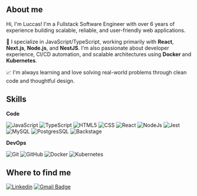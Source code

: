
## About me 

Hi, I'm Luccas! I'm a Fullstack Software Engineer with over 6 years of experience building scalable, reliable, and user-friendly web applications.

🔧 I specialize in JavaScript/TypeScript, working primarily with **React**, **Next.js**, **Node.js**, and **NestJS**. I'm also passionate about developer experience, CI/CD automation, and scalable architectures using **Docker** and **Kubernetes**.

📈 I'm always learning and love solving real-world problems through clean code and thoughtful design.

## Skills

**Code**


![JavaScript](https://img.shields.io/badge/-JavaScript-333333?style=flat&logo=javascript)
![TypeScript](https://img.shields.io/badge/-TypeScript-333333?style=flat&logo=typescript)
![HTML5](https://img.shields.io/badge/-HTML5-333333?style=flat&logo=HTML5)
![CSS](https://img.shields.io/badge/-CSS-333333?style=flat&logo=CSS3&logoColor=1572B6)
![React](https://img.shields.io/badge/-React-333333?style=flat&logo=react)
![NodeJs](https://img.shields.io/badge/-NodeJs-333333?style=flat&logo=nodedotjs)
![Jest](https://img.shields.io/badge/-Jest-333333?style=flat&logo=jest)
![MySQL](https://img.shields.io/badge/-MySQL-333333?style=flat&logo=mysql)
![PostgresSQL](https://img.shields.io/badge/-PostgresSQL-333333?style=flat&logo=postgres)
![Backstage](https://img.shields.io/badge/-Backstage-333333?style=flat&logo=backstage)


**DevOps**

![Git](https://img.shields.io/badge/-Git-333333?style=flat&logo=git)
![GitHub](https://img.shields.io/badge/-GitHub-333333?style=flat&logo=github)
![Docker](https://img.shields.io/badge/-Docker-333333?style=flat&logo=docker)
![Kubernetes](https://img.shields.io/badge/-Kubernetes-333333?style=flat&logo=kubernetes)



## Where to find me

[![Linkedin](https://img.shields.io/badge/-luccas-blue?style=flat-square&logo=Linkedin&logoColor=white&link=https://www.linkedin.com/in/luccas-mantuano/)](https://www.linkedin.com/in/luccas-mantuano/)
[![Gmail Badge](https://img.shields.io/badge/-luccasmtxr@gmail.com-006bed?style=flat-square&logo=Gmail&logoColor=white&link=mailto:luccasmtxr@gmail.com)](mailto:luccasmtxr@gmail.com)

